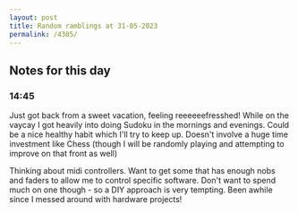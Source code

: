 ```yaml
---
layout: post
title: Random ramblings at 31-05-2023
permalink: /4305/
---
```

## Notes for this day

### 14:45

Just got back from a sweet vacation, feeling reeeeeefresshed!
While on the vaycay I got heavily into doing Sudoku in the mornings and
evenings. Could be a nice healthy habit which I'll try to keep up. Doesn't
involve a huge time investment like Chess (though I will be randomly playing and
attempting to improve on that front as well)

Thinking about midi controllers. Want to get some that has enough nobs and
faders to allow me to control specific software. Don't want to spend much on one
though - so a DIY approach is very tempting. Been awhile since I messed around
with hardware projects!
